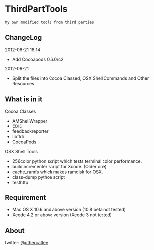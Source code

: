 ThirdPartTools
==============

	My own modified tools from third parties

## ChangeLog

2012-06-21 18:14

* Add Cocoapods 0.6.0rc2

2012-06-21

* Split the files into Cocoa Classed, OSX Shell Commands and Other Resources.

## What is in it

Cocoa Classes

* AMShellWrapper
* EDID
* feedbackreporter
* libftdi
* CocoaPods

OSX Shell Tools

* 256color python script which tests terminal color performance.
* buildincrementer script for Xcode. (Older one)
* cache_ramfs which makes ramdisk for OSX.
* class-dump python script
* testhttp

## Requirement

* Mac OS X 10.6 and above version (10.8 beta not tested)
* Xcode 4.2 or above version (Xcode 3 not tested)

## About

twitter: [@othercatlee](twitter.com/#!/othercatlee)


